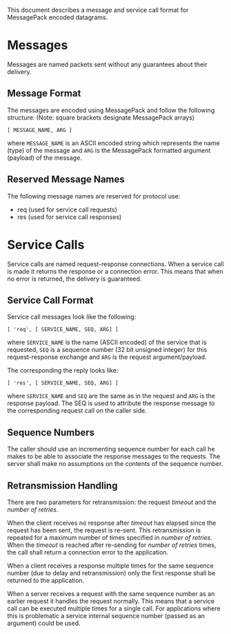 This document describes a message and service call format for MessagePack encoded datagrams.

# Messages

Messages are named packets sent without any guarantees about their delivery.

## Message Format

The messages are encoded using MessagePack and follow the following structure:
(Note: square brackets designate MessagePack arrays)

```
[ MESSAGE_NAME, ARG ]
```

where ```MESSAGE_NAME``` is an ASCII encoded string which represents the name (type) of the message and ```ARG``` is the MessagePack formatted argument (payload) of the message.

## Reserved Message Names

The following message names are reserved for protocol use:

- req (used for service call requests)
- res (used for service call responses)

# Service Calls

Service calls are named request-response connections.
When a service call is made it returns the response or a connection error.
This means that when no error is returned, the delivery is guaranteed.

## Service Call Format

Service call messages look like the following:

```
[ 'req', [ SERVICE_NAME, SEQ, ARG] ]
```

where ```SERVICE_NAME``` is the name (ASCII encoded) of the service that is requested, ```SEQ``` is a sequence number (32 bit unsigned integer) for this request-response exchange and ```ARG``` is the request argument/payload.

The corresponding the reply looks like:

```
[ 'res', [ SERVICE_NAME, SEQ, ARG] ]
```

where ```SERVICE_NAME``` and ```SEQ``` are the same as in the request and ```ARG``` is the response payload.
The SEQ is used to attribute the response message to the corresponding request call on the caller side.

## Sequence Numbers

The caller should use an incrementing sequence number for each call he makes to be able to associate the response messages to the requests.
The server shall make no assumptions on the contents of the sequence number.

## Retransmission Handling

There are two parameters for retransmission: the request _timeout_ and the _number of retries_.

When the client receives no response after _timeout_ has elapsed since the request has been sent, the request is re-sent.
This retransmission is repeated for a maximum number of times specified in _number of retries_.
When the _timeout_ is reached after re-sending for _number of retries_ times, the call shall return a connection error to the application.

When a client receives a response multiple times for the same sequence number (due to delay and retransmission) only the first response shall be returned to the application.

When a server receives a request with the same sequence number as an earlier request it handles the request normally.
This means that a service call can be executed multiple times for a single call.
For applications where this is problematic a service internal sequence number (passed as an argument) could be used.
